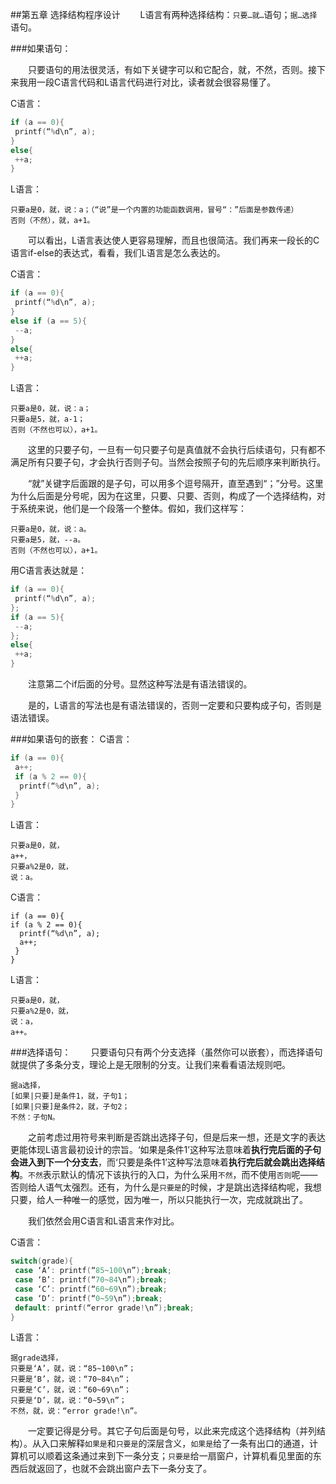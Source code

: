 ﻿##第五章	选择结构程序设计
　　L语言有两种选择结构：`只要…就…`语句；`据…选择`语句。

###如果语句：

　　只要语句的用法很灵活，有如下关键字可以和它配合，就，不然，否则。接下来我用一段C语言代码和L语言代码进行对比，读者就会很容易懂了。

C语言：
```C
if (a == 0){
 printf(“%d\n”, a);
}
else{
 ++a;
}
```

L语言：
```
只要a是0，就，说：a；（“说”是一个内置的功能函数调用，冒号“：”后面是参数传递）
否则（不然），就，a+1。
```

　　可以看出，L语言表达使人更容易理解，而且也很简洁。我们再来一段长的C语言if-else的表达式，看看，我们L语言是怎么表达的。

C语言：

```C
if (a == 0){
 printf(“%d\n”, a);
}
else if (a == 5){
 --a;
}
else{
 ++a;
}
```
L语言：
```
只要a是0，就，说：a；
只要a是5，就，a-1；
否则（不然也可以），a+1。
```
　　这里的只要子句，一旦有一句只要子句是真值就不会执行后续语句，只有都不满足所有只要子句，才会执行否则子句。当然会按照子句的先后顺序来判断执行。

　　“就”关键字后面跟的是子句，可以用多个逗号隔开，直至遇到“；”分号。这里为什么后面是分号呢，因为在这里，只要、只要、否则，构成了一个选择结构，对于系统来说，他们是一个段落一个整体。假如，我们这样写：
```
只要a是0，就，说：a。
只要a是5，就，--a。
否则（不然也可以），a+1。
```
用C语言表达就是：
```c
if (a == 0){
 printf(“%d\n”, a);
};
if (a == 5){
 --a;
};
else{
 ++a;
}
```
　　注意第二个if后面的分号。显然这种写法是有语法错误的。

　　是的，L语言的写法也是有语法错误的，否则一定要和只要构成子句，否则是语法错误。

###如果语句的嵌套：
C语言：
```c
if (a == 0){
 a++;
 if (a % 2 == 0){
  printf(“%d\n”, a);
 }
}
```
L语言：
```
只要a是0，就，
a++，
只要a%2是0，就，
说：a。
```
C语言：
```
if (a == 0){
if (a % 2 == 0){
  printf(“%d\n”, a);
  a++;
 }
}
```
L语言：
```
只要a是0，就，
只要a%2是0，就，
说：a，
a++。
```

###选择语句：
　　只要语句只有两个分支选择（虽然你可以嵌套），而选择语句就提供了多条分支，理论上是无限制的分支。让我们来看看语法规则吧。
```
据a选择，
[如果|只要]是条件1，就，子句1；
[如果|只要]是条件2，就，子句2；
不然：子句N。
```
　　之前考虑过用符号来判断是否跳出选择子句，但是后来一想，还是文字的表达更能体现L语言最初设计的宗旨。‘如果是条件1’这种写法意味着**执行完后面的子句会进入到下一个分支去**，而‘只要是条件1’这种写法意味着**执行完后就会跳出选择结构**。`不然`表示默认的情况下该执行的入口，为什么采用`不然`，而不使用`否则`呢——否则给人语气太强烈。还有，为什么是`只要是`的时候，才是跳出选择结构呢，我想只要，给人一种唯一的感觉，因为唯一，所以只能执行一次，完成就跳出了。
  
　　我们依然会用C语言和L语言来作对比。

C语言：
```C
switch(grade){
 case ‘A’: printf(“85~100\n”);break;
 case ‘B’: printf(“70~84\n”);break;
 case ‘C’: printf(“60~69\n”);break;
 case ‘D’: printf(“0~59\n”);break;
 default: printf(“error grade!\n”);break;
}
```
L语言：
```
据grade选择，
只要是‘A’，就，说：“85~100\n”；
只要是‘B’，就，说：“70~84\n”；
只要是‘C’，就，说：“60~69\n”；
只要是‘D’，就，说：“0~59\n”；
不然，就，说：“error grade!\n”。
```
　　一定要记得是分号。其它子句后面是句号，以此来完成这个选择结构（并列结构）。从入口来解释`如果是`和`只要是`的深层含义，`如果是`给了一条有出口的通道，计算机可以顺着这条通过来到下一条分支；`只要是`给一扇窗户，计算机看见里面的东西后就返回了，也就不会跳出窗户去下一条分支了。
